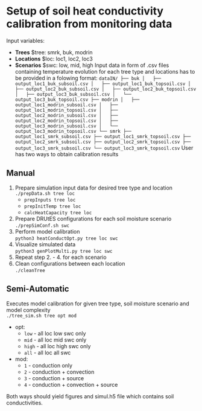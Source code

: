 # Setup of soil heat conductivity calibration from monitoring data
Input variables:
- **Trees** $tree: smrk, buk, modrin
- **Locations** $loc: loc1, loc2, loc3
- **Scenarios** $swc: low, mid, high
Input data in form of .csv files containing temperature evolution for each tree type and locations has to be provided in a folowing format:
`
dataIN/
├── buk
│   ├── output_loc1_buk_subsoil.csv
│   ├── output_loc1_buk_topsoil.csv
│   ├── output_loc2_buk_subsoil.csv
│   ├── output_loc2_buk_topsoil.csv
│   ├── output_loc3_buk_subsoil.csv
│   └── output_loc3_buk_topsoil.csv
├── modrin
│   ├── output_loc1_modrin_subsoil.csv
│   ├── output_loc1_modrin_topsoil.csv
│   ├── output_loc2_modrin_subsoil.csv
│   ├── output_loc2_modrin_topsoil.csv
│   ├── output_loc3_modrin_subsoil.csv
│   └── output_loc3_modrin_topsoil.csv
└── smrk
    ├── output_loc1_smrk_subsoil.csv
    ├── output_loc1_smrk_topsoil.csv
    ├── output_loc2_smrk_subsoil.csv
    ├── output_loc2_smrk_topsoil.csv
    ├── output_loc3_smrk_subsoil.csv
    └── output_loc3_smrk_topsoil.csv
`
User has two ways to obtain calibration results
## Manual
1. Prepare simulation input data for desired tree type and location  
`./prepData.sh tree loc`
    - `prepInputs tree loc`
    - `prepInitTemp tree loc`
    - `calcHeatCapacity tree loc`
2. Prepare DRUtES configurations for each soil moisture scenario  
`./prepSimConf.sh swc`
3. Perform model calibration  
`python3 heatConductOpt.py tree loc swc`
4. Visualize simulated data  
`python3 genPlotMulti.py tree loc swc` 
5. Repeat step 2. - 4. for each scenario  
6. Clean configurations between each location    
`./cleanTree`

## Semi-Automatic
Executes model calibration for given tree type, soil moisture scenario and model complexity  
`./tree_sim.sh tree opt mod`  
- opt:
    - `low` - all loc low swc only
    - `mid` - all loc mid swc only
    - `high` - all loc high swc only
    - `all` - all loc all swc
- mod:
    - `1` - conduction only
    - `2` - conduction + convection
    - `3` - conduction + source
    - `4` - conduction + convection + source

Both ways should yield figures and simul.h5 file which contains soil conductivities. 
